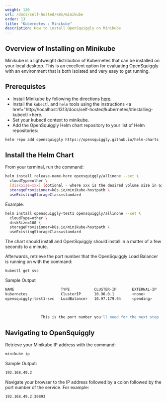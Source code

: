 ```yaml
---
weight: 130
url: /docs/self-hosted/k8s/minikube
order: 13
title: "Kubernetes : Minikube"
description: How to install OpenSquiggly on Minikube
---
```

## Overview of Installing on Minikube

Minikube is a lightweight distribution of Kubernetes that can be installed
on your local desktop. This is an excellent option for evaluating OpenSquiggly
with an environment that is both isolated and very easy to get running.

## Prerequistes

* Install Minikube by following the directions <a href="https://minikube.sigs.k8s.io/docs/start/" target="_blank">here</a>.
* Install the ```kubectl``` and ```helm``` tools using the instructions <a href="http://localhost:1313/docs/self-hosted/kubernetes/#installing-kubectl >here</a>.
* Set your kubectl context to minikube.
* Add the OpenSquiggly Helm chart repository to your list of Helm repositories:

```bash
helm repo add opensquiggly https://opensquiggly.github.io/helm-charts
```

## Install the Helm Chart

From your terminal, run the command:

```bash
helm install release-name-here opensquiggly/allinone --set \
  cloudType=other \
  [diskSize=xxx] (optional - where xxx is the desired volume size in Gigabytes)
  storageProvisioner=k8s.io/minikube-hostpath \
  useExistingStorageClass=standard
```

Example:

```bash
helm install opensquiggly-test1 opensquiggly/allinone --set \
  cloudType=other \
  diskSize=100 \
  storageProvisioner=k8s.io/minikube-hostpath \
  useExistingStorageClass=standard
```

The chart should install and OpenSquiggly should install in a matter of a few seconds to
a minute.

Afterwards, retrieve the port number that the OpenSquiggly Load Balancer is running on with the
command:

```bash
kubectl get svc
```

Sample Output

```bash
NAME                     TYPE           CLUSTER-IP       EXTERNAL-IP   PORT(S)        AGE
kubernetes               ClusterIP      10.96.0.1        <none>        443/TCP        185d
opensquiggly-test1-svc   LoadBalancer   10.97.179.94     <pending>     80:30893/TCP   13m
                                                                          -----
                                                                            ^
                                                                            |
                This is the port number you'll need for the next step  -----+
```


## Navigating to OpenSquiggly

Retrieve your Minikube IP address with the command:

```bash
minikube ip
```

Sample Output:
```bash
192.168.49.2
```

Navigate your browser to the IP address followed by a colon followed by the port number
of the service. For example:

```bash
192.168.49.2:30893
```